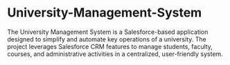 # University-Management-System
The University Management System is a Salesforce-based application designed to simplify and automate key operations of a university. The project leverages Salesforce CRM features to manage students, faculty, courses, and administrative activities in a centralized, user-friendly system.
